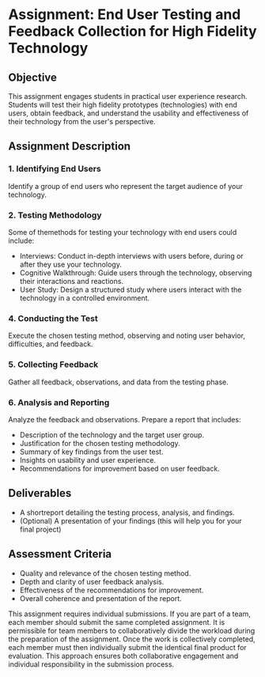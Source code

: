 # Assignment: End User Testing and Feedback Collection for High Fidelity Technology

## Objective
This assignment engages students in practical user experience research. Students will test their 
high fidelity prototypes (technologies) with end users, obtain feedback, and understand the usability and 
effectiveness of their technology from the user's perspective.

## Assignment Description

### 1. Identifying End Users
Identify a group of end users who represent the target audience of your technology.

### 2. Testing Methodology
Some of themethods for testing your technology with end users could include:
   - Interviews: Conduct in-depth interviews with users before, during or after they use your technology.
   - Cognitive Walkthrough: Guide users through the technology, observing their interactions and reactions.
   - User Study: Design a structured study where users interact with the technology in a controlled environment.

### 4. Conducting the Test
Execute the chosen testing method, observing and noting user behavior, difficulties, and feedback.

### 5. Collecting Feedback
Gather all feedback, observations, and data from the testing phase.

### 6. Analysis and Reporting
Analyze the feedback and observations. Prepare a report that includes:
   - Description of the technology and the target user group.
   - Justification for the chosen testing methodology.
   - Summary of key findings from the user test.
   - Insights on usability and user experience.
   - Recommendations for improvement based on user feedback.

## Deliverables
- A shortreport detailing the testing process, analysis, and findings.
- (Optional) A presentation of your findings (this will help you for your final project)

## Assessment Criteria
- Quality and relevance of the chosen testing method.
- Depth and clarity of user feedback analysis.
- Effectiveness of the recommendations for improvement.
- Overall coherence and presentation of the report.

This assignment requires individual submissions. If you are part of a team, each member should 
submit the same completed assignment. It is permissible for team members to collaboratively divide 
the workload during the preparation of the assignment. Once the work is collectively completed, 
each member must then individually submit the identical final product for evaluation. 
This approach ensures both collaborative engagement and individual responsibility in the submission process.
